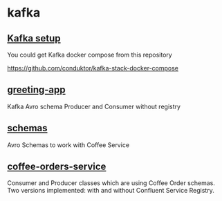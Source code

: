 # kafka

## [Kafka setup](https://github.com/dilipsundarraj1/kafka-for-developers-using-schema-registry#readme)

You could get Kafka docker compose from this repository

https://github.com/conduktor/kafka-stack-docker-compose

## [greeting-app]( https://github.com/mbronshteyn/kafka/tree/main/greeting-app )

Kafka Avro schema Producer and Consumer without registry

## [schemas](https://github.com/mbronshteyn/kafka/tree/main/schemas)
Avro Schemas to work with Coffee Service 

## [coffee-orders-service](https://github.com/mbronshteyn/kafka/tree/main/coffee-orders-service)
Consumer and Producer classes which are using Coffee Order schemas.  Two versions implemented: with and without Confluent Service Registry.